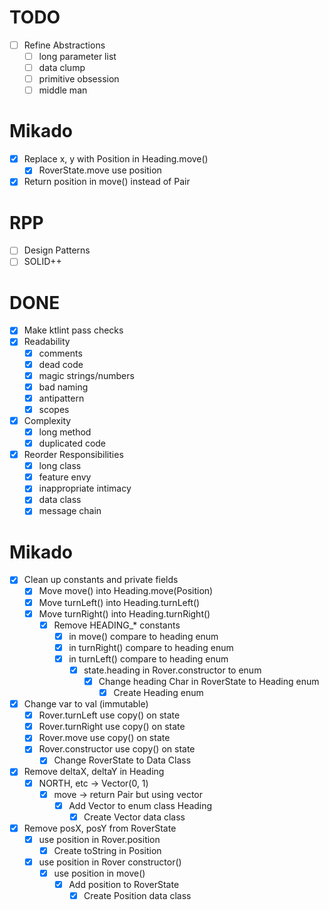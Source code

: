 # TODO
- [ ] Refine Abstractions
  - [ ] long parameter list
  - [ ] data clump
  - [ ] primitive obsession
  - [ ] middle man

# Mikado
- [x] Replace x, y with Position in Heading.move()
  - [x] RoverState.move use position
- [x] Return position in move() instead of Pair

# RPP
- [ ] Design Patterns
- [ ] SOLID++

# DONE
- [x] Make ktlint pass checks
- [x] Readability
  - [x] comments
  - [x] dead code
  - [x] magic strings/numbers
  - [x] bad naming
  - [x] antipattern
  - [x] scopes
- [x] Complexity
  - [x] long method
  - [x] duplicated code
- [x] Reorder Responsibilities
  - [x] long class
  - [x] feature envy
  - [x] inappropriate intimacy
  - [x] data class
  - [x] message chain

# Mikado
- [x] Clean up constants and private fields
  - [x] Move move() into Heading.move(Position)
  - [x] Move turnLeft() into Heading.turnLeft()
  - [x] Move turnRight() into Heading.turnRight()
    - [x] Remove HEADING_* constants
      - [x] in move() compare to heading enum
      - [x] in turnRight() compare to heading enum
      - [x] in turnLeft() compare to heading enum
        - [x] state.heading in Rover.constructor to enum
          - [x] Change heading Char in RoverState to Heading enum
            - [x] Create Heading enum
- [x] Change var to val (immutable)
  - [x] Rover.turnLeft use copy() on state
  - [x] Rover.turnRight use copy() on state
  - [x] Rover.move use copy() on state
  - [x] Rover.constructor use copy() on state
    - [x] Change RoverState to Data Class
- [x] Remove deltaX, deltaY in Heading
  - [x] NORTH, etc -> Vector(0, 1)
    - [x] move -> return Pair but using vector
      - [x] Add Vector to enum class Heading
        - [x] Create Vector data class
- [x] Remove posX, posY from RoverState
  - [x] use position in Rover.position
    - [x] Create toString in Position
  - [x] use position in Rover constructor()
    - [x] use position in move()
      - [x] Add position to RoverState
        - [x] Create Position data class
